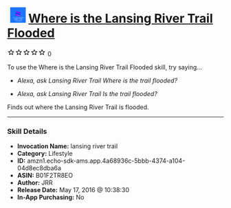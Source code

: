 # &nbsp;<img src="skill_icon" alt="Where is the Lansing River Trail Flooded icon" width="36"> [Where is the Lansing River Trail Flooded](http://alexa.amazon.com/#skills/amzn1.echo-sdk-ams.app.4a68936c-5bbb-4374-a104-04d8ec8dba6a)
![0 stars](../../images/ic_star_border_black_18dp_1x.png)![0 stars](../../images/ic_star_border_black_18dp_1x.png)![0 stars](../../images/ic_star_border_black_18dp_1x.png)![0 stars](../../images/ic_star_border_black_18dp_1x.png)![0 stars](../../images/ic_star_border_black_18dp_1x.png) 0

To use the Where is the Lansing River Trail Flooded skill, try saying...

* *Alexa, ask Lansing River Trail Where is the trail flooded?*

* *Alexa, ask Lansing River Trail Is the trail flooded?*

Finds out where the Lansing River Trail is flooded.

***

### Skill Details

* **Invocation Name:** lansing river trail
* **Category:** Lifestyle
* **ID:** amzn1.echo-sdk-ams.app.4a68936c-5bbb-4374-a104-04d8ec8dba6a
* **ASIN:** B01F2TR8EO
* **Author:** JRR
* **Release Date:** May 17, 2016 @ 10:38:30
* **In-App Purchasing:** No

